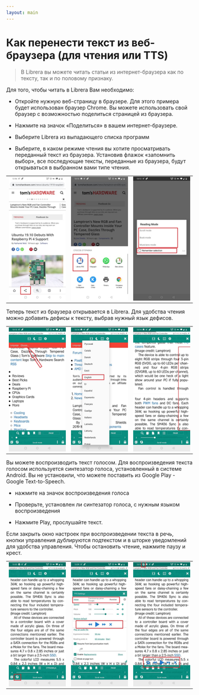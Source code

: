 ```yaml
---
layout: main
---
```


# Как перенести текст из веб-браузера (для чтения или TTS)

> В Librera вы можете читать статьи из интернет-браузера как по тексту, так и по половому признаку.

 
Для того, чтобы читать в Librera Вам необходимо:

* Откройте нужную веб-страницу в браузере. Для этого примера будет использован браузер Сhrome. Вы можете использовать свой браузер с возможностью поделиться страницей из браузера.

* Нажмите на значок «Поделиться» в вашем интернет-браузере.

* Выберите Librera из выпадающего списка программ

* Выберите, в каком режиме чтения вы хотите просматривать переданный текст из браузера. Установив флажок «запомнить выбор», все последующие тексты, переданные из браузера, будут открываться в выбранном вами типе чтения.

||||
|-|-|-|
|![](1.jpg)|![](2.jpg)|![](3.jpg)|

Теперь текст из браузера открывается в Librera. Для удобства чтения можно добавить дефисы к тексту, выбрав нужный язык дефисов.

||||
|-|-|-|
|![](4.jpg)|![](5.jpg)|![](6.jpg)|

Вы можете воспроизводить текст голосом. Для воспроизведения текста голосом используется синтезатор голоса, установленный в системе Android.
Вы не установили, что можете поставить из Google Play - Google Text-to-Speech.

* нажмите на значок воспроизведения голоса

* Проверьте, установлен ли синтезатор голоса, с нужным языком воспроизведения

* Нажмите Play, прослушайте текст.

Если закрыть окно настроек при воспроизведении текста в речь, кнопки управления дублируются подтекстом и в шторке уведомлений для удобства управления. Чтобы остановить чтение, нажмите паузу и крест.

||||
|-|-|-|
|![](7.jpg)|![](8.jpg)|![](10.jpg)|
